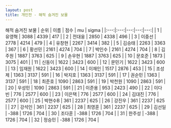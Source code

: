 ```yaml
---
layout: post
title: 개인전 - 해적 숨겨진 보물
---
```


해적 숨겨진 보물
| 순위 | 이름 | 점수 | mu | sigma |
|:---:|:---:|---:|---:|---:|
| 1 | 유영혁 | 3088 | 4339 | 417 |
| 2 | 전대웅 | 2850 | 4338 | 496 |
| 3 | 이중선 | 2778 | 4214 | 479 |
| 4 | 유창현 | 2267 | 3414 | 382 |
| 5 | 김승태 | 2263 | 3363 | 367 |
| 6 | 황선민 | 2161 | 4274 | 704 |
| 7 | 박인수 | 2161 | 4274 | 704 |
| 8 | 김주원 | 1887 | 3763 | 625 |
| 9 | 손우현 | 1887 | 3763 | 625 |
| 10 | 문호준 | 1873 | 3075 | 401 |
| 11 | 신동이 | 1622 | 3423 | 600 |
| 12 | 문민기 | 1622 | 3423 | 600 |
| 13 | 임재원 | 1622 | 3423 | 600 |
| 14 | 이재인 | 1517 | 2876 | 453 |
| 15 | 조성제 | 1363 | 3137 | 591 |
| 16 | 박지호 | 1363 | 3137 | 591 |
| 17 | 권순민 | 1363 | 3137 | 591 |
| 18 | 최준호 | 1090 | 2863 | 591 |
| 19 | 박천원 | 1090 | 2863 | 591 |
| 20 | 우성민 | 1090 | 2863 | 591 |
| 21 | 이준용 | 953 | 2423 | 490 |
| 22 | 이다빈 | 776 | 2577 | 600 |
| 23 | 이은택 | 776 | 2577 | 600 |
| 24 | 김대진 | 776 | 2577 | 600 |
| 25 | 박현수B | 361 | 2237 | 625 |
| 26 | 강진우 | 361 | 2237 | 625 |
| 27 | 강석인 | 361 | 2237 | 625 |
| 28 | 최영훈 | 361 | 2237 | 625 |
| 29 | 김선일 | -388 | 1726 | 704 |
| 30 | 조다훈 | -388 | 1726 | 704 |
| 31 | 한주성 | -388 | 1726 | 704 |
| 32 | 정승민 | -388 | 1726 | 704 |
